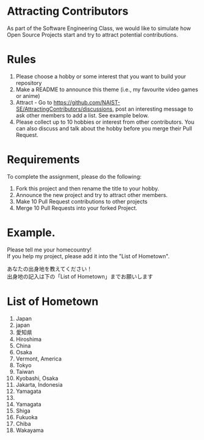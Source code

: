 # Attracting Contributors
As part of the Software Engineering Class, we would like to simulate how Open Source Projects start and try to attract potential contributions.

# Rules

1. Please choose a hobby or some interest that you want to build your repository
2. Make a README to announce this theme (i.e., my favourite video games or anime)
3. Attract - Go to https://github.com/NAIST-SE/AttractingContributors/discussions, post an interesting message to ask other members to add a list. See example below.
4. Please collect up to 10 hobbies or interest from other contributors. You can also discuss and talk about the hobby before you merge their Pull Request.

# Requirements
To complete the assignment, please do the following:
1. Fork this project and then rename the title to your hobby. 
2. Announce the new project and try to attract other members.
3. Make 10 Pull Request contributions to other projects
4. Merge 10 Pull Requests into your forked Project.

# Example. 

Please tell me your homecountry!</br>
If you help my project, please add it into the "List of Hometown".</br>

あなたの出身地を教えてください！</br>
出身地の記入は下の「List of Hometown」までお願いします</br>

# List of Hometown
1. Japan</br>
2. japan</br>
3. 愛知県</br> 
4. Hiroshima</br>
5. China</br>
6. Osaka</br>
7. Vermont, America</br>
8. Tokyo</br>
9. Taiwan</br>
9. Kyobashi, Osaka</br>
10. Jakarta, Indonesia</br>
11. Yamagata</br>
12. </br>
13. Yamagata</br>
14. Shiga</br>
15. Fukuoka
16. Chiba</br>
17. Wakayama</br>
